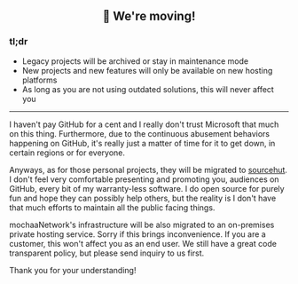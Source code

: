 <h2 align="center">👋 We're moving!</h2>

### tl;dr

- Legacy projects will be archived or stay in maintenance
mode
- New projects and new features will only be available on
new hosting platforms
- As long as you are not using outdated solutions, this
will never affect you

---

I haven't pay GitHub for a cent and I really don't trust
Microsoft that much on this thing. Furthermore, due to
the continuous abusement behaviors happening on GitHub,
it's really just a matter of time for it to get down,
in certain regions or for everyone.

Anyways, as for those personal projects, they will be
migrated to [sourcehut](https://sr.ht/). I don't feel
very comfortable presenting and promoting you, audiences
on GitHub, every bit of my warranty-less software. I
do open source for purely fun and hope they can possibly
help others, but the reality is I don't have that much
efforts to maintain all the public facing things.

mochaaNetwork's infrastructure will be also migrated to
an on-premises private hosting service. Sorry if this
brings inconvenience. If you are a customer, this won't
affect you as an end user. We still have a great code
transparent policy, but please send inquiry to us first.

Thank you for your understanding!
